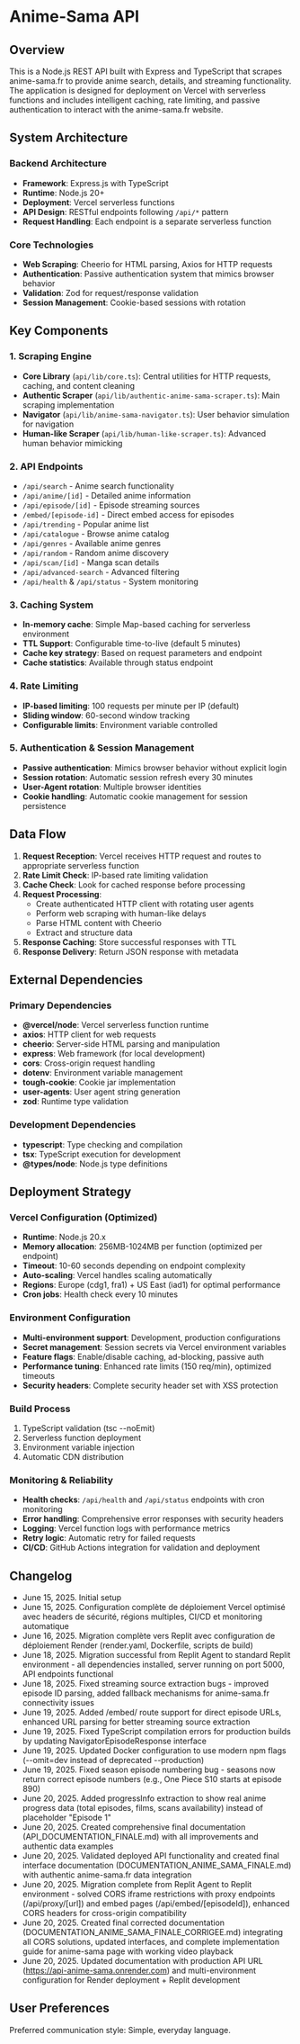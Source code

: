 # Anime-Sama API

## Overview

This is a Node.js REST API built with Express and TypeScript that scrapes anime-sama.fr to provide anime search, details, and streaming functionality. The application is designed for deployment on Vercel with serverless functions and includes intelligent caching, rate limiting, and passive authentication to interact with the anime-sama.fr website.

## System Architecture

### Backend Architecture
- **Framework**: Express.js with TypeScript
- **Runtime**: Node.js 20+ 
- **Deployment**: Vercel serverless functions
- **API Design**: RESTful endpoints following `/api/*` pattern
- **Request Handling**: Each endpoint is a separate serverless function

### Core Technologies
- **Web Scraping**: Cheerio for HTML parsing, Axios for HTTP requests
- **Authentication**: Passive authentication system that mimics browser behavior
- **Validation**: Zod for request/response validation
- **Session Management**: Cookie-based sessions with rotation

## Key Components

### 1. Scraping Engine
- **Core Library** (`api/lib/core.ts`): Central utilities for HTTP requests, caching, and content cleaning
- **Authentic Scraper** (`api/lib/authentic-anime-sama-scraper.ts`): Main scraping implementation
- **Navigator** (`api/lib/anime-sama-navigator.ts`): User behavior simulation for navigation
- **Human-like Scraper** (`api/lib/human-like-scraper.ts`): Advanced human behavior mimicking

### 2. API Endpoints
- `/api/search` - Anime search functionality
- `/api/anime/[id]` - Detailed anime information
- `/api/episode/[id]` - Episode streaming sources
- `/embed/[episode-id]` - Direct embed access for episodes
- `/api/trending` - Popular anime list
- `/api/catalogue` - Browse anime catalog
- `/api/genres` - Available anime genres
- `/api/random` - Random anime discovery
- `/api/scan/[id]` - Manga scan details
- `/api/advanced-search` - Advanced filtering
- `/api/health` & `/api/status` - System monitoring

### 3. Caching System
- **In-memory cache**: Simple Map-based caching for serverless environment
- **TTL Support**: Configurable time-to-live (default 5 minutes)
- **Cache key strategy**: Based on request parameters and endpoint
- **Cache statistics**: Available through status endpoint

### 4. Rate Limiting
- **IP-based limiting**: 100 requests per minute per IP (default)
- **Sliding window**: 60-second window tracking
- **Configurable limits**: Environment variable controlled

### 5. Authentication & Session Management
- **Passive authentication**: Mimics browser behavior without explicit login
- **Session rotation**: Automatic session refresh every 30 minutes
- **User-Agent rotation**: Multiple browser identities
- **Cookie handling**: Automatic cookie management for session persistence

## Data Flow

1. **Request Reception**: Vercel receives HTTP request and routes to appropriate serverless function
2. **Rate Limit Check**: IP-based rate limiting validation
3. **Cache Check**: Look for cached response before processing
4. **Request Processing**: 
   - Create authenticated HTTP client with rotating user agents
   - Perform web scraping with human-like delays
   - Parse HTML content with Cheerio
   - Extract and structure data
5. **Response Caching**: Store successful responses with TTL
6. **Response Delivery**: Return JSON response with metadata

## External Dependencies

### Primary Dependencies
- **@vercel/node**: Vercel serverless function runtime
- **axios**: HTTP client for web requests
- **cheerio**: Server-side HTML parsing and manipulation
- **express**: Web framework (for local development)
- **cors**: Cross-origin request handling
- **dotenv**: Environment variable management
- **tough-cookie**: Cookie jar implementation
- **user-agents**: User agent string generation
- **zod**: Runtime type validation

### Development Dependencies
- **typescript**: Type checking and compilation
- **tsx**: TypeScript execution for development
- **@types/node**: Node.js type definitions

## Deployment Strategy

### Vercel Configuration (Optimized)
- **Runtime**: Node.js 20.x
- **Memory allocation**: 256MB-1024MB per function (optimized per endpoint)
- **Timeout**: 10-60 seconds depending on endpoint complexity
- **Auto-scaling**: Vercel handles scaling automatically
- **Regions**: Europe (cdg1, fra1) + US East (iad1) for optimal performance
- **Cron jobs**: Health check every 10 minutes

### Environment Configuration
- **Multi-environment support**: Development, production configurations
- **Secret management**: Session secrets via Vercel environment variables
- **Feature flags**: Enable/disable caching, ad-blocking, passive auth
- **Performance tuning**: Enhanced rate limits (150 req/min), optimized timeouts
- **Security headers**: Complete security header set with XSS protection

### Build Process
1. TypeScript validation (tsc --noEmit)
2. Serverless function deployment
3. Environment variable injection
4. Automatic CDN distribution

### Monitoring & Reliability
- **Health checks**: `/api/health` and `/api/status` endpoints with cron monitoring
- **Error handling**: Comprehensive error responses with security headers
- **Logging**: Vercel function logs with performance metrics
- **Retry logic**: Automatic retry for failed requests
- **CI/CD**: GitHub Actions integration for validation and deployment

## Changelog

- June 15, 2025. Initial setup
- June 15, 2025. Configuration complète de déploiement Vercel optimisé avec headers de sécurité, régions multiples, CI/CD et monitoring automatique
- June 16, 2025. Migration complète vers Replit avec configuration de déploiement Render (render.yaml, Dockerfile, scripts de build)
- June 18, 2025. Migration successful from Replit Agent to standard Replit environment - all dependencies installed, server running on port 5000, API endpoints functional
- June 18, 2025. Fixed streaming source extraction bugs - improved episode ID parsing, added fallback mechanisms for anime-sama.fr connectivity issues
- June 19, 2025. Added /embed/ route support for direct episode URLs, enhanced URL parsing for better streaming source extraction
- June 19, 2025. Fixed TypeScript compilation errors for production builds by updating NavigatorEpisodeResponse interface
- June 19, 2025. Updated Docker configuration to use modern npm flags (--omit=dev instead of deprecated --production)
- June 19, 2025. Fixed season episode numbering bug - seasons now return correct episode numbers (e.g., One Piece S10 starts at episode 890)
- June 20, 2025. Added progressInfo extraction to show real anime progress data (total episodes, films, scans availability) instead of placeholder "Episode 1"
- June 20, 2025. Created comprehensive final documentation (API_DOCUMENTATION_FINALE.md) with all improvements and authentic data examples
- June 20, 2025. Validated deployed API functionality and created final interface documentation (DOCUMENTATION_ANIME_SAMA_FINALE.md) with authentic anime-sama.fr data integration
- June 20, 2025. Migration complete from Replit Agent to Replit environment - solved CORS iframe restrictions with proxy endpoints (/api/proxy/[url]) and embed pages (/api/embed/[episodeId]), enhanced CORS headers for cross-origin compatibility
- June 20, 2025. Created final corrected documentation (DOCUMENTATION_ANIME_SAMA_FINALE_CORRIGEE.md) integrating all CORS solutions, updated interfaces, and complete implementation guide for anime-sama page with working video playback
- June 20, 2025. Updated documentation with production API URL (https://api-anime-sama.onrender.com) and multi-environment configuration for Render deployment + Replit development

## User Preferences

Preferred communication style: Simple, everyday language.